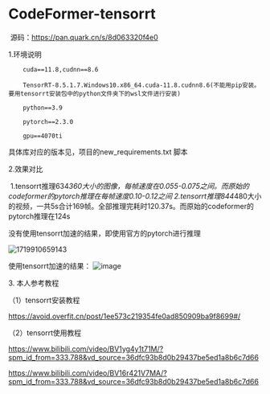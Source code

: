 # CodeFormer-tensorrt
​
源码：https://pan.quark.cn/s/8d063320f4e0

1.环境说明

        cuda==11.8,cudnn==8.6
        
        TensorRT-8.5.1.7.Windows10.x86_64.cuda-11.8.cudnn8.6(不能用pip安装。要用tensorrt安装包中的python文件夹下的wsl文件进行安装)
        
        python==3.9
        
        pytorch==2.3.0
        
        gpu==4070ti
        

具体库对应的版本见，项目的new_requirements.txt 脚本

2.效果对比

 1.tensorrt推理634*360大小的图像，每帧速度在0.055-0.075之间。而原始的codeformer的pytorch推理在每帧速度0.10-0.12之间
2.tensorrt推理844*480大小的视频，一共5s合计169帧。全部推理完耗时120.37s。而原始的codeformer的pytorch推理在124s


没有使用tensorrt加速的结果，即使用官方的pytorch进行推理

![1719910659143](https://github.com/jiangyixing/CodeFormer-tensorrt/assets/130124955/72de603c-f003-4312-8a8b-d649ba9157b5)



使用tensorrt加速的结果：
![image](https://github.com/jiangyixing/CodeFormer-tensorrt/assets/130124955/8136c0ff-63d5-44a5-a076-75033b487884)



3. 本人参考教程

（1）tensorrt安装教程

https://avoid.overfit.cn/post/1ee573c219354fe0ad850909ba9f8699#/

（2）tensorrt使用教程

https://www.bilibili.com/video/BV1yg4y1t71M/?spm_id_from=333.788&vd_source=36dfc93b8d0b29437be5ed1a8b6c7d66

https://www.bilibili.com/video/BV16r421V7MA/?spm_id_from=333.788&vd_source=36dfc93b8d0b29437be5ed1a8b6c7d66

​
